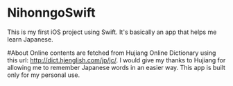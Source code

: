# NihonngoSwift
This is my first iOS project using Swift. It's basically an app that helps me learn Japanese.

#About 
Online contents are fetched from Hujiang Online Dictionary using this url: http://dict.hjenglish.com/jp/jc/. I would
give my thanks to Hujiang for allowing me to remember Japanese words in an easier way.
This app is built only for my personal use.
